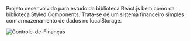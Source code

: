 Projeto desenvolvido para estudo da biblioteca React.js bem como da biblioteca Styled Components. Trata-se de um sistema financeiro simples com armazenamento de dados no localStorage. 

![Controle-de-Finanças](https://user-images.githubusercontent.com/90211249/212789304-f580590b-4690-4d2d-910e-438f3444b3df.gif)
